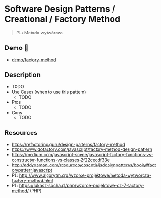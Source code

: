 # Software Design Patterns / Creational / Factory Method

> PL: Metoda wytwórcza

## Demo 🎉

* <a href="./demo/factory-method/">demo/factory-method</a>

## Description

* TODO
* Use Cases (when to use this pattern)
    + TODO
* Pros
    + TODO
* Cons
    + TODO

## Resources

* <https://refactoring.guru/design-patterns/factory-method>
* <https://www.dofactory.com/javascript/factory-method-design-pattern>
* <https://medium.com/javascript-scene/javascript-factory-functions-vs-constructor-functions-vs-classes-2f22ceddf33e>
* <http://addyosmani.com/resources/essentialjsdesignpatterns/book/#factorypatternjavascript>
* PL: <http://www.algorytm.org/wzorce-projektowe/metoda-wytworcza-factory-method.html>
* PL: <https://lukasz-socha.pl/php/wzorce-projektowe-cz-7-factory-method/> (PHP)
